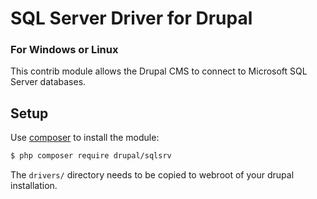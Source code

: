 SQL Server Driver for Drupal
=====================

### For Windows or Linux

This contrib module allows the Drupal CMS to connect to Microsoft SQL Server
databases.

Setup
-----

Use [composer](http://getcomposer.org) to install the module:

```bash
$ php composer require drupal/sqlsrv
```

The `drivers/` directory needs to be copied to webroot of your drupal
installation.
